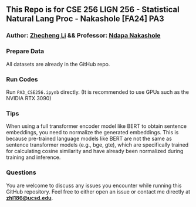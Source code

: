 ## This Repo is for CSE 256 LIGN 256 - Statistical Natural Lang Proc - Nakashole [FA24] PA3
### Author: [Zhecheng Li](https://github.com/Lizhecheng02) && Professor: [Ndapa Nakashole](https://ndapa.us/)

### Prepare Data
All datasets are already in the GitHub repo.

### Run Codes
Run ``PA3_CSE256.ipynb`` directly. (It is recommended to use GPUs such as the NVIDIA RTX 3090)

### Tips
When using a full transformer encoder model like BERT to obtain sentence embeddings, you need to normalize the generated embeddings. This is because pre-trained language models like BERT are not the same as sentence transformer models (e.g., bge, gte), which are specifically trained for calculating cosine similarity and have already been normalized during training and inference.

### Questions

You are welcome to discuss any issues you encounter while running this GitHub repository. Feel free to either open an issue or contact me directly at **zhl186@ucsd.edu**.